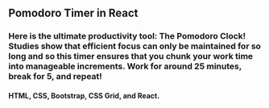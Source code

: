 ## Pomodoro Timer in React
### Here is the ultimate productivity tool: The Pomodoro Clock! Studies show that efficient focus can only be maintained for so long and so this timer ensures that you chunk your work time into manageable increments. Work for around 25 minutes, break for 5, and repeat!
#### HTML, CSS, Bootstrap, CSS Grid, and React.
